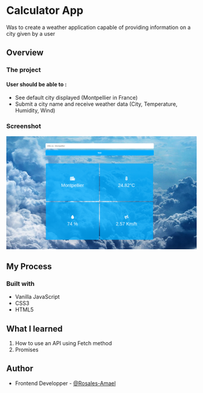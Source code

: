# Calculator App
Was to create a weather application capable of providing information on a city given by a user

## Overview
### The project

#### User should be able to :
- See default city displayed (Montpellier in France)
- Submit a city name and receive weather data (City, Temperature, Humidity, Wind)

### Screenshot
![Image of the App](screenshot-wheather-app.png "Wheather App image")

## My Process
### Built with
- Vanilla JavaScript
- CSS3
- HTML5

## What I learned
1. How to use an API using Fetch method
2. Promises

## Author
- Frontend Developper - [@Rosales-Amael](https://www.linkedin.com/in/ama%C3%ABl-rosales-11237321a/)
